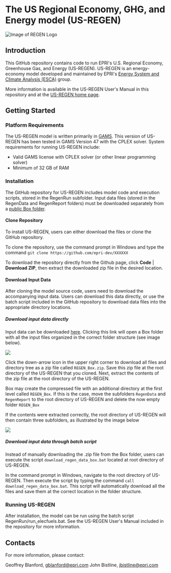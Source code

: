# The US **R**egional **E**conomy, **G**HG, and **En**ergy model (**US-REGEN**)

![Image of REGEN Logo](https://epri.box.com/shared/static/5ki6ll7bjvfkqjb8lqxnyvso3umd8stp.png)

## Introduction 
This GitHub repository contains code to run EPRI's U.S. Regional Economy, Greenhouse Gas, and Energy (US-REGEN). US-REGEN is an energy-economy model developed and maintained by EPRI's [Energy System and Climate Analysis (ESCA)](https://esca.epri.com/) group. 

More information is available in the US-REGEN User's Manual in this repository and at the [US-REGEN home page](https://esca.epri.com/usregen).


## Getting Started


### Platform Requirements

The US-REGEN model is written primarily in [GAMS](https://www.gams.com). This version of US-REGEN has been tested in GAMS Version 47 with the CPLEX solver. System requirements for running US-REGEN include:  

- Valid GAMS license with CPLEX solver (or other linear programming solver)
- Minimum of 32 GB of RAM


### Installation

The GitHub repository for US-REGEN includes model code and execution scripts, stored in the RegenRun subfolder.  Input data files (stored in the RegenData and RegenReport folders) must be downloaded separately from a [public Box folder](https://epri.box.com/s/c97ncbyc7wvezs8239mjcafln9629w3g).


#### Clone Repository

To install US-REGEN, users can either download the files or clone the GitHub repository.

To clone the repository, use the command prompt in Windows and type the command `git clone https://github.com/epri-dev/XXXXXX`

To download the repository directly from the Github page, click **Code** | **Download ZIP**, then extract the downloaded zip file in the desired location.


#### Download Input Data

After cloning the model source code, users need to download the accompanying input data. Users can download this data directly, or use the batch script included in the GitHub repository to download data files into the appropriate directory locations.


##### Download input data directly

Input data can be downloaded [here](https://epri.box.com/s/c97ncbyc7wvezs8239mjcafln9629w3g). Clicking this link will open a Box folder with all the input files organized in the correct folder structure (see image below).

![](https://epri.box.com/shared/static/6btg13nouoe68o56gt9yz4jkhwp65oc6.png)

Click the down-arrow icon in the upper right corner to download all files and directory tree as a zip file called `REGEN_Box.zip`. Save this zip file at the root directory of the US-REGEN that you cloned. Next, extract the contents of the zip file at the root directory of the US-REGEN.

Box may create the compressed file with an additional directory at the first level called `REGEN_Box`. If this is the case, move the subfolders `RegenData` and `RegenReport` to the root directory of US-REGEN and delete the now empty folder `REGEN_Box`

If the contents were extracted correctly, the root directory of US-REGEN will then contain three subfolders, as illustrated by the image below

![](https://epri.box.com/shared/static/yjp4cv7x54w48dc2mby9z6pwv53kb3go.png)


#####  Download input data through batch script

Instead of manually downloading the .zip file from the Box folder, users can execute the script `download_regen_data_box.bat` located at root directory of US-REGEN.

In the command prompt in Windows, navigate to the root directory of US-REGEN. Then execute the script by typing the command `call download_regen_data_box.bat`. This script will automatically download all the files and save them at the correct location in the folder structure.


### Running US-REGEN

After installation, the model can be run using the batch script RegenRun/run_elecfuels.bat.  See the US-REGEN User's Manual included in the repository for more information.


## Contacts

For more information, please contact:

Geoffrey Blanford, [gblanford@epri.com](mailto:gblanford@epri.com)
John Bistline, [jbistline@epri.com](mailto:jbistline@epri.com)
